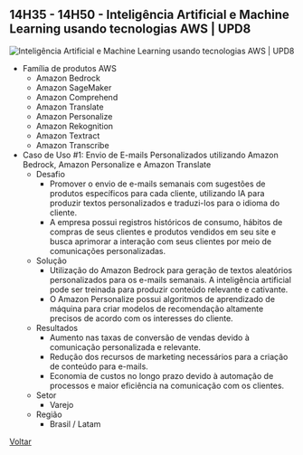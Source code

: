 ## 14H35 - 14H50 - Inteligência Artificial e Machine Learning usando tecnologias AWS | UPD8

![Inteligência Artificial e Machine Learning usando tecnologias AWS | UPD8](./pictures/deployia.jpg)

* Família de produtos AWS
    * Amazon Bedrock
    * Amazon SageMaker
    * Amazon Comprehend
    * Amazon Translate
    * Amazon Personalize
    * Amazon Rekognition
    * Amazon Textract
    * Amazon Transcribe
* Caso de Uso #1: Envio de E-mails Personalizados utilizando Amazon Bedrock, Amazon Personalize e Amazon Translate
    * Desafio
        * Promover o envio de e-mails semanais com sugestões de produtos específicos para cada cliente, utilizando IA para produzir textos personalizados e traduzi-los para o idioma do cliente.
        * A empresa possui registros históricos de consumo, hábitos de compras de seus clientes e produtos vendidos em seu site e busca aprimorar a interação com seus clientes por meio de comunicações personalizadas.
    * Solução
        * Utilização do Amazon Bedrock para geração de textos aleatórios personalizados para os e-mails semanais. A inteligência artificial pode ser treinada para produzir conteúdo relevante e cativante.
        * O Amazon Personalize possui algoritmos de aprendizado de máquina para criar modelos de recomendação altamente precisos de acordo com os interesses do cliente.
    * Resultados
        * Aumento nas taxas de conversão de vendas devido à comunicação personalizada e relevante.
        * Redução dos recursos de marketing necessários para a criação de conteúdo para e-mails.
        * Economia de custos no longo prazo devido à automação de processos e maior eficiência na comunicação com os clientes.
    * Setor
        * Varejo
    * Região
        * Brasil / Latam

[Voltar](/aws-cloud-experience-2024)